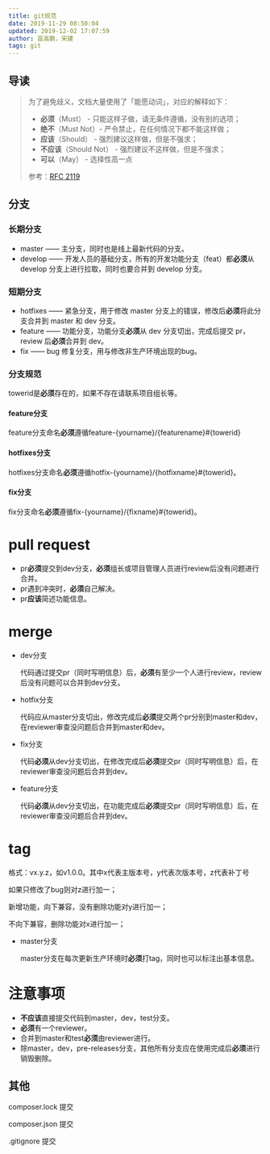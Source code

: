 ```yaml
---
title: git规范
date: 2019-11-29 08:50:04
updated: 2019-12-02 17:07:59
author: 苗高鹏，宋建
tags: git
---
```


## 导读

> 为了避免歧义，文档大量使用了「能愿动词」，对应的解释如下：
>
> - **必须**（Must） - 只能这样子做，请无条件遵循，没有别的选项；
> - **绝不**（Must Not）- 严令禁止，在任何情况下都不能这样做；
> - **应该**（Should） - 强烈建议这样做，但是不强求；
> - **不应该**（Should Not） - 强烈建议不这样做，但是不强求；
> - **可以**（May） - 选择性高一点
>
> 参考：[RFC 2119](https://www.ietf.org/rfc/rfc2119.txt)



## 分支

### 长期分支

- master —— 主分支，同时也是线上最新代码的分支。
- develop —— 开发人员的基础分支，所有的开发功能分支（feat）都**必须**从 develop 分支上进行拉取，同时也要合并到 develop 分支。



### 短期分支

- hotfixes —— 紧急分支，用于修改 master 分支上的错误，修改后**必须**将此分支合并到 master 和 dev 分支。
- feature —— 功能分支，功能分支**必须**从 dev 分支切出，完成后提交 pr，review 后**必须**合并到 dev。
- fix —— bug 修复分支，用与修改非生产环境出现的bug。





### 分支规范

towerid是**必须**存在的，如果不存在请联系项目组长等。

#### feature分支

feature分支命名**必须**遵循feature-{yourname}/{featurename}#{towerid}

#### hotfixes分支

hotfixes分支命名**必须**遵循hotfix-{yourname}/{hotfixname}#{towerid}。

#### fix分支

fix分支命名**必须**遵循fix-{yourname}/{fixname}#{towerid}。



# pull request

- pr**必须**提交到dev分支，**必须**组长或项目管理人员进行review后没有问题进行合并。
- pr遇到冲突时，**必须**自己解决。
- pr**应该**简述功能信息。



# merge

- dev分支

  代码通过提交pr（同时写明信息）后，**必须**有至少一个人进行review，review后没有问题可以合并到dev分支。

- hotfix分支

  代码应从master分支切出，修改完成后**必须**提交两个pr分别到master和dev，在reviewer审查没问题后合并到master和dev。

- fix分支

  代码**必须**从dev分支切出，在修改完成后**必须**提交pr（同时写明信息）后，在reviewer审查没问题后合并到dev。

- feature分支

  代码**必须**从dev分支切出，在功能完成后**必须**提交pr（同时写明信息）后，在reviewer审查没问题后合并到dev。

  


# tag

格式：vx.y.z，如v1.0.0。其中x代表主版本号，y代表次版本号，z代表补丁号

如果只修改了bug则对z进行加一；

新增功能，向下兼容，没有删除功能对y进行加一；

不向下兼容，删除功能对x进行加一；

- master分支

  master分支在每次更新生产环境时**必须**打tag，同时也可以标注出基本信息。
	
	



# 注意事项

- **不应该**直接提交代码到master，dev，test分支。
- **必须**有一个reviewer。
- 合并到master和test**必须**由reviewer进行。
- 除master，dev，pre-releases分支，其他所有分支应在使用完成后**必须**进行销毁删除。



## 其他

composer.lock 提交

composer.json 提交

.gitignore 提交

